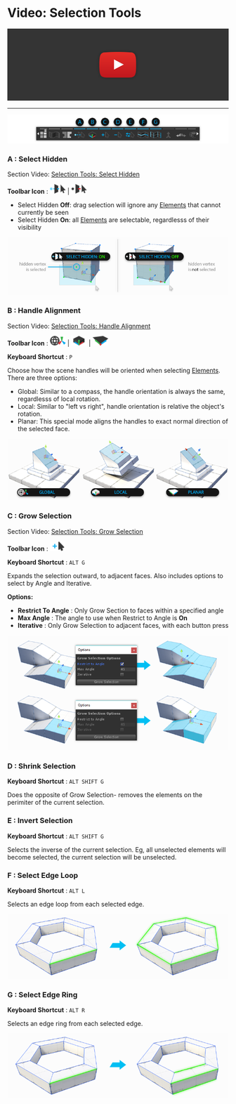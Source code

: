 # Video: Selection Tools

[![ProBuilder Fundamentals Video](../images/VideoLink_YouTube_768.png)](@todo "Selection Tools Video")

---

![ProBuilder Fundamentals Video](../images/Toolbar_SelectionTools_WithLetters.png)

### **A** : Select Hidden

<div class="info-box warning">
Section Video: <a href="@todo">Selection Tools: Select Hidden</a>
</div> 

**Toolbar Icon** : ![Select Hidden ON](../images/icons/Selection_SelectHidden-ON.png) | ![Select Hidden OFF](../images/icons/Selection_SelectHidden-OFF.png)

* Select Hidden **Off**: drag selection will ignore any [Elements](@todo) that cannot currently be seen 
* Select Hidden **On**: all [Elements](@todo) are selectable, regardlesss of their visibility

![Handle Alignment Examples](../images/SelectHidden_Example.png)

### **B** : Handle Alignment

<div class="info-box warning">
Section Video: <a href="@todo">Selection Tools: Handle Alignment</a>
</div>

**Toolbar Icon** : ![Handle Alignment Global](../images/icons/HandleAlign_World.png) | ![Handle Alignment Local](../images/icons/HandleAlign_Local.png) | ![Handle Alignment Planar](../images/icons/HandleAlign_Plane.png)

**Keyboard Shortcut** : `P`

Choose how the scene handles will be oriented when selecting [Elements](@todo). There are three options:

* Global: Similar to a compass, the handle orientation is always the same, regardlesss of local rotation.
* Local: Similar to "left vs right", handle orientation is relative the object's rotation.
* Planar: This special mode aligns the handles to exact normal direction of the selected face.

![Handle Alignment Examples](../images/HandleAlign_ExamplesWithTextAndIcons.png)

### **C** : Grow Selection

<div class="info-box warning">
Section Video: <a href="@todo">Selection Tools: Grow Selection</a>
</div> 

**Toolbar Icon** : ![Grow Selection](../images/icons/Selection_Grow.png)

**Keyboard Shortcut** : `ALT G`

Expands the selection outward, to adjacent faces. Also includes options to select by Angle and Iterative.

**Options:**

* **Restrict To Angle** : Only Grow Section to faces within a specified angle
* **Max Angle** : The angle to use when Restrict to Angle is **On**
* **Iterative** : Only Grow Selection to adjacent faces, with each button press

![Handle Alignment Examples](../images/GrowSelection_Example.png)
 
### **D** : Shrink Selection

**Keyboard Shortcut** : `ALT SHIFT G`

Does the opposite of Grow Selection- removes the elements on the perimiter of the current selection.

### **E** : Invert Selection 

**Keyboard Shortcut** : `ALT SHIFT G`

Selects the inverse of the current selection. Eg, all unselected elements will become selected, the current selection will be unselected.

### **F** : Select Edge Loop

**Keyboard Shortcut** : `ALT L`

Selects an edge loop from each selected edge.

![Handle Alignment Examples](../images/Selection_LoopExample.png)

### **G** : Select Edge Ring

**Keyboard Shortcut** : `ALT R`

Selects an edge ring from each selected edge.

![Handle Alignment Examples](../images/Selection_RingExample.png)

